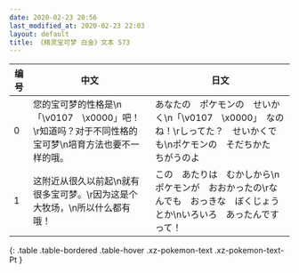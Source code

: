```yaml
---
date: 2020-02-23 20:56
last_modified_at: 2020-02-23 22:03
layout: default
title: 《精灵宝可梦 白金》文本 573
---
```

| 编号 | 中文 | 日文 |
| ---- | ---- | ---- |
| 0 | 您的宝可梦的性格是\n「\v0107　\x0000」吧！\r知道吗？对于不同性格的宝可梦\n培育方法也要不一样的哦。 | あなたの　ポケモンの　せいかく\n「\v0107　\x0000」　なのね！\rしってた？　せいかくでも\nポケモンの　そだちかた　ちがうのよ |
| 1 | 这附近从很久以前起\n就有很多宝可梦。\r因为这是个大牧场，\n所以什么都有哦！ | この　あたりは　むかしから\nポケモンが　おおかったの\rなんでも　おっきな　ぼくじょうとか\nいろいろ　あったんですって！ |
{: .table .table-bordered .table-hover .xz-pokemon-text .xz-pokemon-text-Pt }